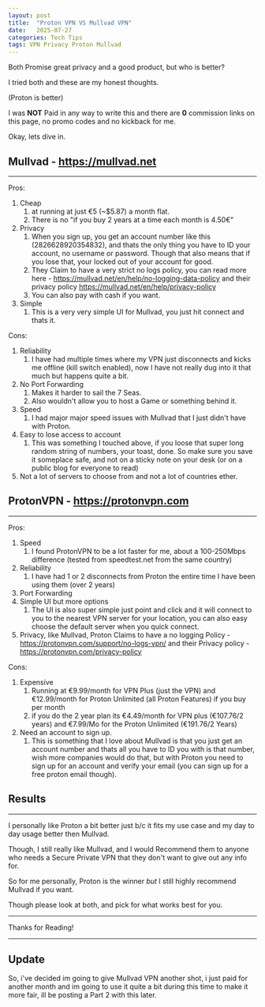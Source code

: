 ```yaml
---
layout: post
title:  "Proton VPN VS Mullvad VPN"
date:   2025-07-27
categories: Tech Tips
tags: VPN Privacy Proton Mullvad
---
```


Both Promise great privacy and a good product, but who is better? 

I tried both and these are my honest thoughts. 

(Proton is better)

I was **NOT** Paid in any way to write this and there are **0** commission links on this page, no promo codes and no kickback for me. 

Okay, lets dive in. 

## Mullvad - https://mullvad.net
---


Pros: 
1. Cheap
	1. at running at just €5 (~$5.87) a month flat. 
	2. There is no "if you buy 2 years at a time each month is 4.50€"
2. Privacy 
	1. When you sign up, you get an account number like this (2826628920354832), and thats the only thing you have to ID your account, no username or password. Though that also means that if you lose that, your locked out of your account for good. 
	2. They Claim to have a very strict no logs policy, you can read more here - https://mullvad.net/en/help/no-logging-data-policy and their privacy policy https://mullvad.net/en/help/privacy-policy
	3. You can also pay with cash if you want. 
3. Simple
	1. This is a very very simple UI for Mullvad, you just hit connect and thats it. 

Cons: 
1. Reliability 
	1. I have had multiple times where my VPN just disconnects and kicks me offline (kill switch enabled), now I have not really dug into it that much but happens quite a bit. 
2. No Port Forwarding
	1. Makes it harder to sail the 7 Seas. 
	2. Also wouldn't allow you to host a Game or something behind it. 
3. Speed 
	1. I had major major speed issues with Mullvad that I just didn't have with Proton. 
4. Easy to lose access to account
	1. This was something I touched above, if you loose that super long random string of numbers, your toast, done. So make sure you save it someplace safe, and not on a sticky note on your desk (or on a public blog for everyone to read)
5. Not a lot of servers to choose from and not a lot of countries ether. 

## ProtonVPN - https://protonvpn.com
---


Pros:
1. Speed 
	1. I found ProtonVPN to be a lot faster for me, about a 100-250Mbps difference (tested from speedtest.net from the same country)
2. Reliability
	1. I have had 1 or 2 disconnects from Proton the entire time I have been using them (over 2 years)
3. Port Forwarding
4. Simple UI but more options 
	1. The UI is also super simple just point and click and it will connect to you to the nearest VPN server for your location, you can also easy choose the default server when you quick connect. 
5. Privacy, like Mullvad, Proton Claims to have a no logging Policy - https://protonvpn.com/support/no-logs-vpn/ and their Privacy policy - https://protonvpn.com/privacy-policy

Cons: 
1. Expensive
	1. Running at €9.99/month for VPN Plus (just the VPN) and €12.99/month for Proton Unlimited (all Proton Features) if you buy per month 
	2. if you do the 2 year plan its €4.49/month for VPN plus (€107.76/2 years) and €7.99/Mo for the Proton Unlimited (€191.76/2 Years) 
2. Need an account to sign up. 
	1. This is something that I love about Mullvad is that you just get an account number and thats all you have to ID you with is that number, wish more companies would do that, but with Proton you need to sign up for an account and verify your email (you can sign up for a free proton email though). 

## Results
---


I personally like Proton a bit better just b/c it fits my use case and my day to day usage better then Mullvad. 

Though, I still really like Mullvad, and I would Recommend them to anyone who needs a Secure Private VPN that they don't want to give out any info for.  

So for me personally, Proton is the winner *but* I still highly recommend Mullvad if you want. 

Though please look at both, and pick for what works best for you.

---
Thanks for Reading! 

---

## Update

So, i've decided im going to give Mullvad VPN another shot, i just paid for another month and im going to use it quite a bit during this time to make it more fair, ill be posting a Part 2 with this later. 

